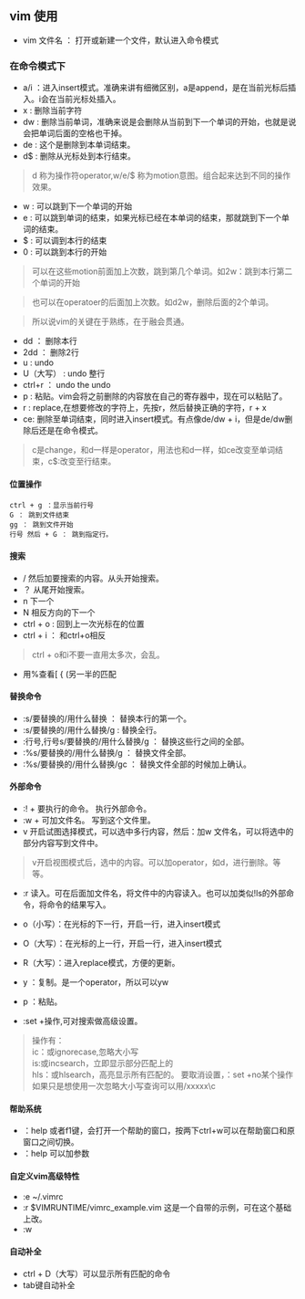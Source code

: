 ## vim 使用

- vim 文件名  ： 打开或新建一个文件，默认进入命令模式

### 在命令模式下

- a/i     ：进入insert模式。准确来讲有细微区别，a是append，是在当前光标后插入。i会在当前光标处插入。
- x    : 删除当前字符
- dw   : 删除当前单词，准确来说是会删除从当前到下一个单词的开始，也就是说会把单词后面的空格也干掉。
- de : 这个是删除到本单词结束。
- d$ : 删除从光标处到本行结束。

> d 称为操作符operator,w/e/$ 称为motion意图。组合起来达到不同的操作效果。

- w : 可以跳到下一个单词的开始
- e : 可以跳到单词的结束，如果光标已经在本单词的结束，那就跳到下一个单词的结束。
- $ : 可以调到本行的结束
- 0 : 可以跳到本行的开始
> 可以在这些motion前面加上次数，跳到第几个单词。如2w：跳到本行第二个单词的开始


> 也可以在operatoer的后面加上次数。如d2w，删除后面的2个单词。

> 所以说vim的关键在于熟练，在于融会贯通。

- dd ： 删除本行
- 2dd ： 删除2行
- u   : undo
- U（大写）   : undo 整行
- ctrl+r   ： undo the undo
- p : 粘贴。vim会将之前删除的内容放在自己的寄存器中，现在可以粘贴了。
- r : replace,在想要修改的字符上，先按r，然后替换正确的字符，r + x
- ce: 删除至单词结束，同时进入insert模式。有点像de/dw + i，但是de/dw删除后还是在命令模式。
> c是change，和d一样是operator，用法也和d一样，如ce改变至单词结束，c$:改变至行结束。


#### 位置操作
	ctrl + g ：显示当前行号
	G ： 跳到文件结束
	gg ： 跳到文件开始
	行号 然后 + G ： 跳到指定行。

#### 搜索
- / 然后加要搜索的内容。从头开始搜索。
- ？ 从尾开始搜索。
- n 下一个
- N 相反方向的下一个
- ctrl + o : 回到上一次光标在的位置
- ctrl + i ： 和ctrl+o相反
> ctrl + o和i不要一直用太多次，会乱。

- 用%查看[ { (另一半的匹配

#### 替换命令
- :s/要替换的/用什么替换 ： 替换本行的第一个。
- :s/要替换的/用什么替换/g : 替换全行。
- :行号,行号s/要替换的/用什么替换/g ： 替换这些行之间的全部。
- :%s/要替换的/用什么替换/g ： 替换文件全部。
- :%s/要替换的/用什么替换/gc ： 替换文件全部的时候加上确认。

#### 外部命令
- :! + 要执行的命令。  执行外部命令。
- :w + 可加文件名。   写到这个文件里。
- v 开启试图选择模式，可以选中多行内容，然后：加w 文件名，可以将选中的部分内容写到文件中。
>  v开启视图模式后，选中的内容。可以加operator，如d，进行删除。等等。

- :r  读入。可在后面加文件名，将文件中的内容读入。也可以加类似!ls的外部命令，将命令的结果写入。
- o（小写）：在光标的下一行，开启一行，进入insert模式
- O（大写）：在光标的上一行，开启一行，进入insert模式
- R（大写）：进入replace模式，方便的更新。
- y ：复制。是一个operator，所以可以yw
- p ：粘贴。

- :set +操作,可对搜索做高级设置。
> 操作有：<br>
> ic：或ignorecase,忽略大小写<br>
> is:或incsearch，立即显示部分匹配上的<br>
> hls：或hlsearch，高亮显示所有匹配的。
> 要取消设置，：set +no某个操作
> 如果只是想使用一次忽略大小写查询可以用/xxxxx\c

#### 帮助系统
- ：help 或者f1键，会打开一个帮助的窗口，按两下ctrl+w可以在帮助窗口和原窗口之间切换。
- ：help 可以加参数

#### 自定义vim高级特性
- :e ~/.vimrc
- :r $VIMRUNTIME/vimrc_example.vim  这是一个自带的示例，可在这个基础上改。
- :w  

#### 自动补全
- ctrl + D（大写）可以显示所有匹配的命令
- tab键自动补全
